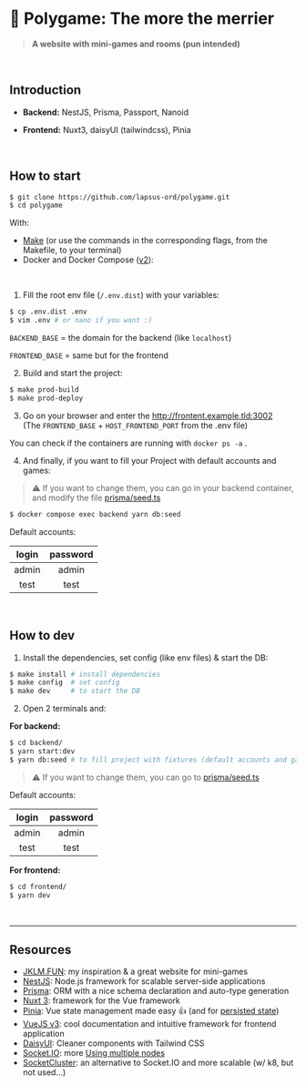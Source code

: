 # 🎉 Polygame: The more the merrier

> **A website with mini-games and rooms (pun intended)**

<br>

## Introduction

- **Backend:** NestJS, Prisma, Passport, Nanoid

- **Frontend:** Nuxt3, daisyUI (tailwindcss), Pinia

<br>

## How to start

```sh
$ git clone https://github.com/lapsus-ord/polygame.git
$ cd polygame
```

With:

- [Make](https://fr.wikipedia.org/wiki/Make) (or use the commands in the corresponding flags, from the Makefile, to your terminal)
- Docker and Docker Compose ([v2](https://docs.docker.com/compose/compose-v2/)):

<br>

1. Fill the root env file (`/.env.dist`) with your variables:

```sh
$ cp .env.dist .env
$ vim .env # or nano if you want :)
```

`BACKEND_BASE` = the domain for the backend (like `localhost`)

`FRONTEND_BASE` = same but for the frontend

2. Build and start the project:

```sh
$ make prod-build
$ make prod-deploy
```

3. Go on your browser and enter the http://frontent.example.tld:3002 <br>
   (The `FRONTEND_BASE` + `HOST_FRONTEND_PORT` from the .env file)

You can check if the containers are running with `docker ps -a` .

4. And finally, if you want to fill your Project with default accounts and games:

> ⚠️ If you want to change them, you can go in your backend container, and modify the file [prisma/seed.ts](./backend/prisma/seed.ts)

```sh
$ docker compose exec backend yarn db:seed
```

Default accounts:

| login | password |
| :---: | :------: |
| admin |  admin   |
| test  |   test   |

<br>

## How to dev

1. Install the dependencies, set config (like env files) & start the DB:

```sh
$ make install # install dependencies
$ make config  # set config
$ make dev     # to start the DB
```

2. Open 2 terminals and:

**For backend:**

```sh
$ cd backend/
$ yarn start:dev
$ yarn db:seed # to fill project with fixtures (default accounts and games)
```

> ⚠️ If you want to change them, you can go to [prisma/seed.ts](./backend/prisma/seed.ts)

Default accounts:

| login | password |
| :---: | :------: |
| admin |  admin   |
| test  |   test   |

**For frontend:**

```sh
$ cd frontend/
$ yarn dev
```

<br>
<hr>

## Resources

- [JKLM.FUN](https://jklm.fun/): my inspiration & a great website for mini-games
- [NestJS](https://docs.nestjs.com/): Node.js framework for scalable server-side applications
- [Prisma](https://www.prisma.io/): ORM with a nice schema declaration and auto-type generation
- [Nuxt 3](https://nuxt.com/): framework for the Vue framework
- [Pinia](https://pinia.vuejs.org/): Vue state management made easy 👍 (and for [persisted state](https://prazdevs.github.io/pinia-plugin-persistedstate/))
- [VueJS v3](https://vuejs.org/guide/): cool documentation and intuitive framework for frontend application
- [DaisyUI](https://daisyui.com/): Cleaner components with Tailwind CSS
- [Socket.IO](https://socket.io/docs/v4/): more [Using multiple nodes](https://socket.io/docs/v4/using-multiple-nodes/)
- [SocketCluster](https://socketcluster.io/): an alternative to Socket.IO and more scalable (w/ k8, but not used...)
